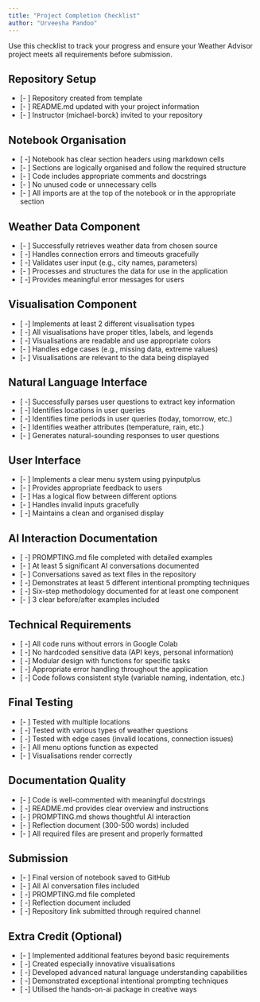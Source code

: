 ```yaml
---
title: "Project Completion Checklist"
author: "Urveesha Pandoo"
---
```


Use this checklist to track your progress and ensure your Weather Advisor project meets all requirements before submission.

## Repository Setup

- [- ] Repository created from template
- [- ] README.md updated with your project information
- [- ] Instructor (michael-borck) invited to your repository

## Notebook Organisation

- [ -] Notebook has clear section headers using markdown cells
- [- ] Sections are logically organised and follow the required structure
- [- ] Code includes appropriate comments and docstrings
- [- ] No unused code or unnecessary cells
- [- ] All imports are at the top of the notebook or in the appropriate section

## Weather Data Component

- [- ] Successfully retrieves weather data from chosen source
- [ -] Handles connection errors and timeouts gracefully
- [ -] Validates user input (e.g., city names, parameters)
- [- ] Processes and structures the data for use in the application
- [ -] Provides meaningful error messages for users

## Visualisation Component

- [ -] Implements at least 2 different visualisation types
- [ -] All visualisations have proper titles, labels, and legends
- [ -] Visualisations are readable and use appropriate colors
- [- ] Handles edge cases (e.g., missing data, extreme values)
- [- ] Visualisations are relevant to the data being displayed

## Natural Language Interface

- [ -] Successfully parses user questions to extract key information
- [ -] Identifies locations in user queries
- [ -] Identifies time periods in user queries (today, tomorrow, etc.)
- [- ] Identifies weather attributes (temperature, rain, etc.)
- [- ] Generates natural-sounding responses to user questions

## User Interface

- [- ] Implements a clear menu system using pyinputplus
- [- ] Provides appropriate feedback to users
- [- ] Has a logical flow between different options
- [- ] Handles invalid inputs gracefully
- [ -] Maintains a clean and organised display

## AI Interaction Documentation

- [ -] PROMPTING.md file completed with detailed examples
- [- ] At least 5 significant AI conversations documented
- [- ] Conversations saved as text files in the repository
- [ -] Demonstrates at least 5 different intentional prompting techniques
- [ -] Six-step methodology documented for at least one component
- [- ] 3 clear before/after examples included

## Technical Requirements

- [ -] All code runs without errors in Google Colab
- [ -] No hardcoded sensitive data (API keys, personal information)
- [ -] Modular design with functions for specific tasks
- [ -] Appropriate error handling throughout the application
- [ -] Code follows consistent style (variable naming, indentation, etc.)

## Final Testing

- [- ] Tested with multiple locations
- [ -] Tested with various types of weather questions
- [ -] Tested with edge cases (invalid locations, connection issues)
- [- ] All menu options function as expected
- [- ] Visualisations render correctly

## Documentation Quality

- [- ] Code is well-commented with meaningful docstrings
- [ -] README.md provides clear overview and instructions
- [- ] PROMPTING.md shows thoughtful AI interaction
- [- ] Reflection document (300-500 words) included
- [- ] All required files are present and properly formatted

## Submission

- [- ] Final version of notebook saved to GitHub
- [- ] All AI conversation files included
- [ -] PROMPTING.md file completed
- [ -] Reflection document included
- [ -] Repository link submitted through required channel

## Extra Credit (Optional)

- [- ] Implemented additional features beyond basic requirements
- [ -] Created especially innovative visualisations
- [ -] Developed advanced natural language understanding capabilities
- [ -] Demonstrated exceptional intentional prompting techniques
- [ -] Utilised the hands-on-ai package in creative ways
